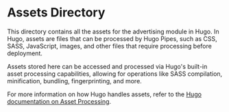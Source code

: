 # Assets Directory

This directory contains all the assets for the advertising module in Hugo. In Hugo, assets are files that can be processed by Hugo Pipes, such as CSS, SASS, JavaScript, images, and other files that require processing before deployment.

Assets stored here can be accessed and processed via Hugo's built-in asset processing capabilities, allowing for operations like SASS compilation, minification, bundling, fingerprinting, and more.

For more information on how Hugo handles assets, refer to the [Hugo documentation on Asset Processing](https://gohugo.io/hugo-pipes/).